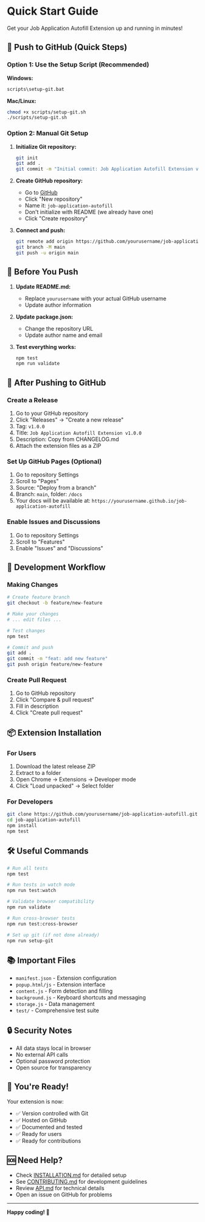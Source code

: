 # Quick Start Guide

Get your Job Application Autofill Extension up and running in minutes!

## 🚀 Push to GitHub (Quick Steps)

### Option 1: Use the Setup Script (Recommended)

**Windows:**
```cmd
scripts\setup-git.bat
```

**Mac/Linux:**
```bash
chmod +x scripts/setup-git.sh
./scripts/setup-git.sh
```

### Option 2: Manual Git Setup

1. **Initialize Git repository:**
   ```bash
   git init
   git add .
   git commit -m "Initial commit: Job Application Autofill Extension v1.0.0"
   ```

2. **Create GitHub repository:**
   - Go to [GitHub](https://github.com)
   - Click "New repository"
   - Name it: `job-application-autofill`
   - Don't initialize with README (we already have one)
   - Click "Create repository"

3. **Connect and push:**
   ```bash
   git remote add origin https://github.com/yourusername/job-application-autofill.git
   git branch -M main
   git push -u origin main
   ```

## 📝 Before You Push

1. **Update README.md:**
   - Replace `yourusername` with your actual GitHub username
   - Update author information

2. **Update package.json:**
   - Change the repository URL
   - Update author name and email

3. **Test everything works:**
   ```bash
   npm test
   npm run validate
   ```

## 🎯 After Pushing to GitHub

### Create a Release
1. Go to your GitHub repository
2. Click "Releases" → "Create a new release"
3. Tag: `v1.0.0`
4. Title: `Job Application Autofill Extension v1.0.0`
5. Description: Copy from CHANGELOG.md
6. Attach the extension files as a ZIP

### Set Up GitHub Pages (Optional)
1. Go to repository Settings
2. Scroll to "Pages"
3. Source: "Deploy from a branch"
4. Branch: `main`, folder: `/docs`
5. Your docs will be available at: `https://yourusername.github.io/job-application-autofill`

### Enable Issues and Discussions
1. Go to repository Settings
2. Scroll to "Features"
3. Enable "Issues" and "Discussions"

## 🔧 Development Workflow

### Making Changes
```bash
# Create feature branch
git checkout -b feature/new-feature

# Make your changes
# ... edit files ...

# Test changes
npm test

# Commit and push
git add .
git commit -m "feat: add new feature"
git push origin feature/new-feature
```

### Create Pull Request
1. Go to GitHub repository
2. Click "Compare & pull request"
3. Fill in description
4. Click "Create pull request"

## 📦 Extension Installation

### For Users
1. Download the latest release ZIP
2. Extract to a folder
3. Open Chrome → Extensions → Developer mode
4. Click "Load unpacked" → Select folder

### For Developers
```bash
git clone https://github.com/yourusername/job-application-autofill.git
cd job-application-autofill
npm install
npm test
```

## 🛠️ Useful Commands

```bash
# Run all tests
npm test

# Run tests in watch mode
npm run test:watch

# Validate browser compatibility
npm run validate

# Run cross-browser tests
npm run test:cross-browser

# Set up git (if not done already)
npm run setup-git
```

## 📚 Important Files

- `manifest.json` - Extension configuration
- `popup.html/js` - Extension interface
- `content.js` - Form detection and filling
- `background.js` - Keyboard shortcuts and messaging
- `storage.js` - Data management
- `test/` - Comprehensive test suite

## 🔒 Security Notes

- All data stays local in browser
- No external API calls
- Optional password protection
- Open source for transparency

## 🎉 You're Ready!

Your extension is now:
- ✅ Version controlled with Git
- ✅ Hosted on GitHub
- ✅ Documented and tested
- ✅ Ready for users
- ✅ Ready for contributions

## 🆘 Need Help?

- Check [INSTALLATION.md](docs/INSTALLATION.md) for detailed setup
- See [CONTRIBUTING.md](CONTRIBUTING.md) for development guidelines
- Review [API.md](docs/API.md) for technical details
- Open an issue on GitHub for problems

---

**Happy coding! 🚀**
